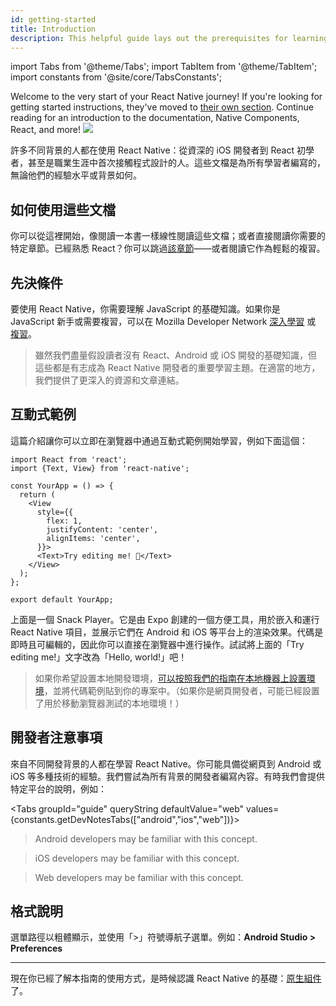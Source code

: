 ```yaml
---
id: getting-started
title: Introduction
description: This helpful guide lays out the prerequisites for learning React Native, using these docs, and setting up your environment.
---
```


import Tabs from '@theme/Tabs'; import TabItem from '@theme/TabItem'; import constants from '@site/core/TabsConstants';

<div className="content-banner">
  Welcome to the very start of your React Native journey! If you're looking for getting started instructions, they've moved to <a href="environment-setup">their own section</a>. Continue reading for an introduction to the documentation, Native Components, React, and more!
  <img className="content-banner-img" src="/docs/assets/p_android-ios-devices.svg" alt=" " />
</div>

許多不同背景的人都在使用 React Native：從資深的 iOS 開發者到 React 初學者，甚至是職業生涯中首次接觸程式設計的人。這些文檔是為所有學習者編寫的，無論他們的經驗水平或背景如何。

## 如何使用這些文檔

你可以從這裡開始，像閱讀一本書一樣線性閱讀這些文檔；或者直接閱讀你需要的特定章節。已經熟悉 React？你可以跳過[該章節](intro-react)——或者閱讀它作為輕鬆的複習。

## 先決條件

要使用 React Native，你需要理解 JavaScript 的基礎知識。如果你是 JavaScript 新手或需要複習，可以在 Mozilla Developer Network [深入學習](https://developer.mozilla.org/en-US/docs/Web/JavaScript) 或 [複習](https://developer.mozilla.org/en-US/docs/Web/JavaScript/A_re-introduction_to_JavaScript)。

> 雖然我們盡量假設讀者沒有 React、Android 或 iOS 開發的基礎知識，但這些都是有志成為 React Native 開發者的重要學習主題。在適當的地方，我們提供了更深入的資源和文章連結。

## 互動式範例

這篇介紹讓你可以立即在瀏覽器中通過互動式範例開始學習，例如下面這個：

```SnackPlayer name=Hello%20World
import React from 'react';
import {Text, View} from 'react-native';

const YourApp = () => {
  return (
    <View
      style={{
        flex: 1,
        justifyContent: 'center',
        alignItems: 'center',
      }}>
      <Text>Try editing me! 🎉</Text>
    </View>
  );
};

export default YourApp;
```

上面是一個 Snack Player。它是由 Expo 創建的一個方便工具，用於嵌入和運行 React Native 項目，並展示它們在 Android 和 iOS 等平台上的渲染效果。代碼是即時且可編輯的，因此你可以直接在瀏覽器中進行操作。試試將上面的「Try editing me!」文字改為「Hello, world!」吧！

> 如果你希望設置本地開發環境，[可以按照我們的指南在本地機器上設置環境](set-up-your-environment)，並將代碼範例貼到你的專案中。（如果你是網頁開發者，可能已經設置了用於移動瀏覽器測試的本地環境！）

## 開發者注意事項

來自不同開發背景的人都在學習 React Native。你可能具備從網頁到 Android 或 iOS 等多種技術的經驗。我們嘗試為所有背景的開發者編寫內容。有時我們會提供特定平台的說明，例如：

<Tabs groupId="guide" queryString defaultValue="web" values={constants.getDevNotesTabs(["android","ios","web"])}>

<TabItem value="android">

> Android developers may be familiar with this concept.

</TabItem>
<TabItem value="ios">

> iOS developers may be familiar with this concept.

</TabItem>
<TabItem value="web">

> Web developers may be familiar with this concept.

</TabItem>
</Tabs>

## 格式說明

選單路徑以粗體顯示，並使用「>」符號導航子選單。例如：**Android Studio > Preferences**

---

現在你已經了解本指南的使用方式，是時候認識 React Native 的基礎：[原生組件](intro-react-native-components.md)了。